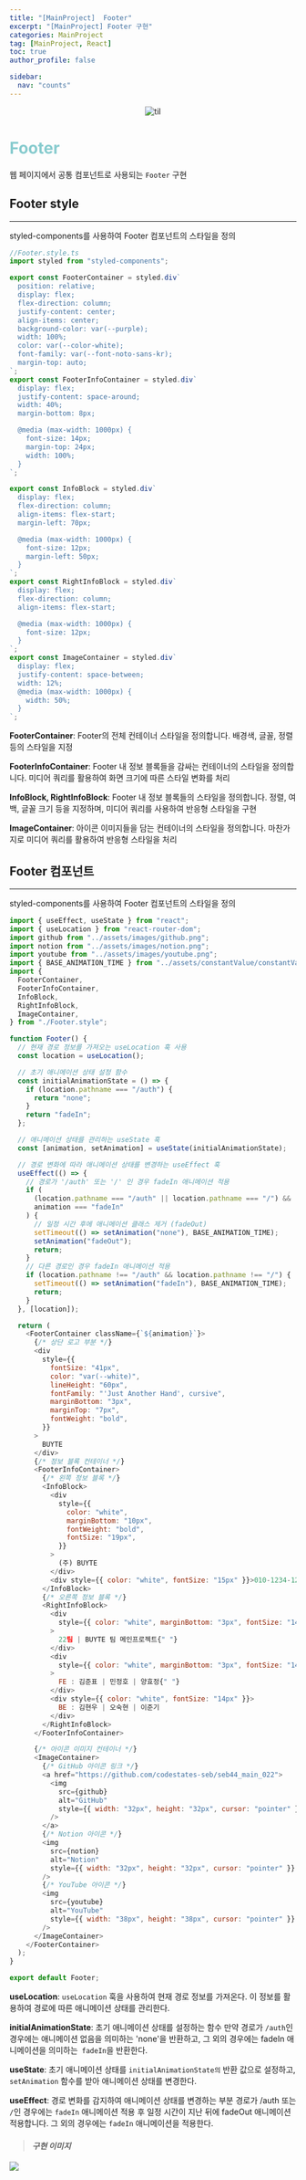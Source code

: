 ```yaml
---
title: "[MainProject]  Footer"
excerpt: "[MainProject] Footer 구현"
categories: MainProject
tag: [MainProject, React]
toc: true
author_profile: false

sidebar:
  nav: "counts"
---
```


<div style="text-align: center;">
<img src="/assets/images/til.png" alt="til" />
</div>

# <span style='color:RGB(135, 203, 206)'> Footer

웹 페이지에서 공통 컴포넌트로 사용되는 `Footer` 구현

## Footer style

---

styled-components를 사용하여 Footer 컴포넌트의 스타일을 정의

```js
//Footer.style.ts
import styled from "styled-components";

export const FooterContainer = styled.div`
  position: relative;
  display: flex;
  flex-direction: column;
  justify-content: center;
  align-items: center;
  background-color: var(--purple);
  width: 100%;
  color: var(--color-white);
  font-family: var(--font-noto-sans-kr);
  margin-top: auto;
`;
export const FooterInfoContainer = styled.div`
  display: flex;
  justify-content: space-around;
  width: 40%;
  margin-bottom: 8px;

  @media (max-width: 1000px) {
    font-size: 14px;
    margin-top: 24px;
    width: 100%;
  }
`;

export const InfoBlock = styled.div`
  display: flex;
  flex-direction: column;
  align-items: flex-start;
  margin-left: 70px;

  @media (max-width: 1000px) {
    font-size: 12px;
    margin-left: 50px;
  }
`;
export const RightInfoBlock = styled.div`
  display: flex;
  flex-direction: column;
  align-items: flex-start;

  @media (max-width: 1000px) {
    font-size: 12px;
  }
`;
export const ImageContainer = styled.div`
  display: flex;
  justify-content: space-between;
  width: 12%;
  @media (max-width: 1000px) {
    width: 50%;
  }
`;
```

**FooterContainer**: Footer의 전체 컨테이너 스타일을 정의합니다. 배경색, 글꼴, 정렬 등의 스타일을 지정

**FooterInfoContainer**: Footer 내 정보 블록들을 감싸는 컨테이너의 스타일을 정의합니다. 미디어 쿼리를 활용하여 화면 크기에 따른 스타일 변화를 처리

**InfoBlock, RightInfoBlock**: Footer 내 정보 블록들의 스타일을 정의합니다. 정렬, 여백, 글꼴 크기 등을 지정하며, 미디어 쿼리를 사용하여 반응형 스타일을 구현

**ImageContainer**: 아이콘 이미지들을 담는 컨테이너의 스타일을 정의합니다. 마찬가지로 미디어 쿼리를 활용하여 반응형 스타일을 처리

## Footer 컴포넌트

---

styled-components를 사용하여 Footer 컴포넌트의 스타일을 정의

```js
import { useEffect, useState } from "react";
import { useLocation } from "react-router-dom";
import github from "../assets/images/github.png";
import notion from "../assets/images/notion.png";
import youtube from "../assets/images/youtube.png";
import { BASE_ANIMATION_TIME } from "../assets/constantValue/constantValue";
import {
  FooterContainer,
  FooterInfoContainer,
  InfoBlock,
  RightInfoBlock,
  ImageContainer,
} from "./Footer.style";

function Footer() {
  // 현재 경로 정보를 가져오는 useLocation 훅 사용
  const location = useLocation();

  // 초기 애니메이션 상태 설정 함수
  const initialAnimationState = () => {
    if (location.pathname === "/auth") {
      return "none";
    }
    return "fadeIn";
  };

  // 애니메이션 상태를 관리하는 useState 훅
  const [animation, setAnimation] = useState(initialAnimationState);

  // 경로 변화에 따라 애니메이션 상태를 변경하는 useEffect 훅
  useEffect(() => {
    // 경로가 '/auth' 또는 '/' 인 경우 fadeIn 애니메이션 적용
    if (
      (location.pathname === "/auth" || location.pathname === "/") &&
      animation === "fadeIn"
    ) {
      // 일정 시간 후에 애니메이션 클래스 제거 (fadeOut)
      setTimeout(() => setAnimation("none"), BASE_ANIMATION_TIME);
      setAnimation("fadeOut");
      return;
    }
    // 다른 경로인 경우 fadeIn 애니메이션 적용
    if (location.pathname !== "/auth" && location.pathname !== "/") {
      setTimeout(() => setAnimation("fadeIn"), BASE_ANIMATION_TIME);
      return;
    }
  }, [location]);

  return (
    <FooterContainer className={`${animation}`}>
      {/* 상단 로고 부분 */}
      <div
        style={{
          fontSize: "41px",
          color: "var(--white)",
          lineHeight: "60px",
          fontFamily: "'Just Another Hand', cursive",
          marginBottom: "3px",
          marginTop: "7px",
          fontWeight: "bold",
        }}
      >
        BUYTE
      </div>
      {/* 정보 블록 컨테이너 */}
      <FooterInfoContainer>
        {/* 왼쪽 정보 블록 */}
        <InfoBlock>
          <div
            style={{
              color: "white",
              marginBottom: "10px",
              fontWeight: "bold",
              fontSize: "19px",
            }}
          >
            (주) BUYTE
          </div>
          <div style={{ color: "white", fontSize: "15px" }}>010-1234-1234</div>
        </InfoBlock>
        {/* 오른쪽 정보 블록 */}
        <RightInfoBlock>
          <div
            style={{ color: "white", marginBottom: "3px", fontSize: "14px" }}
          >
            22팀 | BUYTE 팀 메인프로젝트{" "}
          </div>
          <div
            style={{ color: "white", marginBottom: "3px", fontSize: "14px" }}
          >
            FE : 김준표 | 민정호 | 양효정{" "}
          </div>
          <div style={{ color: "white", fontSize: "14px" }}>
            BE : 김현우 | 오숙현 | 이준기
          </div>
        </RightInfoBlock>
      </FooterInfoContainer>

      {/* 아이콘 이미지 컨테이너 */}
      <ImageContainer>
        {/* GitHub 아이콘 링크 */}
        <a href="https://github.com/codestates-seb/seb44_main_022">
          <img
            src={github}
            alt="GitHub"
            style={{ width: "32px", height: "32px", cursor: "pointer" }}
          />
        </a>
        {/* Notion 아이콘 */}
        <img
          src={notion}
          alt="Notion"
          style={{ width: "32px", height: "32px", cursor: "pointer" }}
        />
        {/* YouTube 아이콘 */}
        <img
          src={youtube}
          alt="YouTube"
          style={{ width: "38px", height: "38px", cursor: "pointer" }}
        />
      </ImageContainer>
    </FooterContainer>
  );
}

export default Footer;
```

**useLocation**: `useLocation` 훅을 사용하여 현재 경로 정보를 가져온다. 이 정보를 활용하여 경로에 따른 애니메이션 상태를 관리한다.

**initialAnimationState**: 초기 애니메이션 상태를 설정하는 함수 만약 경로가 `/auth`인 경우에는 애니메이션 없음을 의미하는 'none'을 반환하고, 그 외의 경우에는 fadeIn 애니메이션을 의미하는` fadeIn`을 반환한다.

**useState**: 초기 애니메이션 상태를 `initialAnimationState의` 반환 값으로 설정하고, `setAnimation` 함수를 받아 애니메이션 상태를 변경한다.

**useEffect**: 경로 변화를 감지하여 애니메이션 상태를 변경하는 부분 경로가 /auth 또는 `/`인 경우에는 `fadeIn` 애니메이션 적용 후 일정 시간이 지난 뒤에 fadeOut 애니메이션 적용합니다. 그 외의 경우에는 `fadeIn` 애니메이션을 적용한다.

> #### _구현 이미지_

<img src="/assets/images/2023-07-12/Footer.jpg" />
